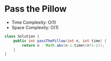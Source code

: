 # Pass the Pillow

- Time Complexity: O(1)
- Space Complexity: O(1)

```java
class Solution {
    public int passThePillow(int n, int time) {
        return n - Math.abs(n-1-time%(n*2-2));
    }
}
```
